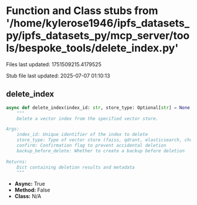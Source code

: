 # Function and Class stubs from '/home/kylerose1946/ipfs_datasets_py/ipfs_datasets_py/mcp_server/tools/bespoke_tools/delete_index.py'

Files last updated: 1751509215.4179525

Stub file last updated: 2025-07-07 01:10:13

## delete_index

```python
async def delete_index(index_id: str, store_type: Optional[str] = None, confirm: bool = False, backup_before_delete: bool = True) -> Dict[str, Any]:
    """
    Delete a vector index from the specified vector store.

Args:
    index_id: Unique identifier of the index to delete
    store_type: Type of vector store (faiss, qdrant, elasticsearch, chromadb)
    confirm: Confirmation flag to prevent accidental deletion
    backup_before_delete: Whether to create a backup before deletion
    
Returns:
    Dict containing deletion results and metadata
    """
```
* **Async:** True
* **Method:** False
* **Class:** N/A
